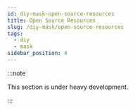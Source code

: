 ```yaml
---
id: diy-mask-open-source-resources
title: Open Source Resources
slug: /diy-mask/open-source-resources
tags:
  - diy
  - mask
sidebar_position: 4
---
```

:::note

This section is under heavy development.

:::